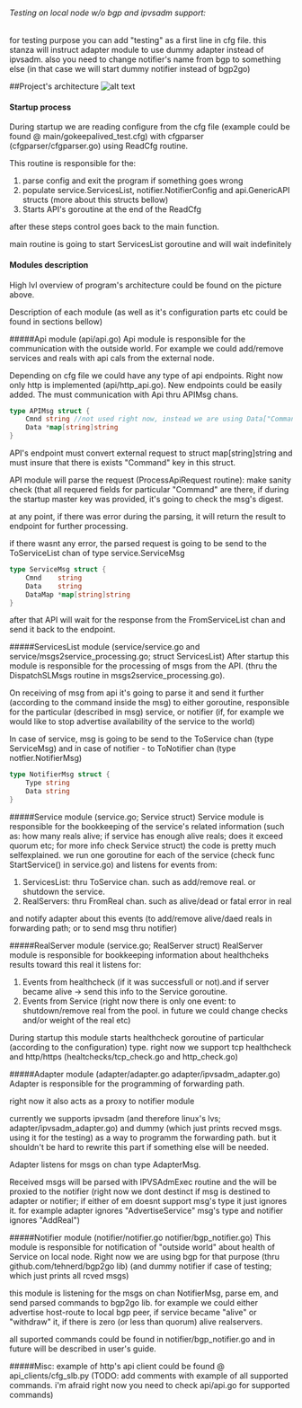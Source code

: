 ###### Testing on local node w/o bgp and ipvsadm support:
for testing purpose you can add "testing" as a first line in cfg file. this stanza will instruct adapter module to use dummy adapter instead
of ipvsadm. also you need to change notifier's name from bgp to something else (in that case we will start dummy notifier instead of bgp2go)

##Project's architecture
![alt text](https://github.com/tehnerd/go_keepalived/structure.jpg "Project's architecture")



#### Startup process
During startup we are reading configure from the cfg file (example could be found @ main/gokeepalived_test.cfg) with
cfgparser (cfgparser/cfgparser.go) using ReadCfg routine.

This routine is responsible for the:
1. parse config and exit the program if something goes wrong
2. populate service.ServicesList, notifier.NotifierConfig and api.GenericAPI structs (more about this structs bellow)
3. Starts API's goroutine at the end of the ReadCfg

after these steps control goes back to the main function.

main routine is going to start ServicesList goroutine and will wait indefinitely

#### Modules description
High lvl overview of program's architecture could be found on the picture above.

Description of each module (as well as it's configuration parts etc could be found in sections bellow)


#####Api module (api/api.go)
Api module is responsible for the communication with the outside world. For example we could add/remove
services and reals with api cals from the external node.

Depending on cfg file we could have any type of api endpoints. Right now only http is implemented (api/http_api.go).
New endpoints could be easily added. The must communication with Api thru APIMsg chans.
```go
type APIMsg struct {
    Cmnd string //not used right now, instead we are using Data["Command"]; prob will be removed
    Data *map[string]string
}
```
API's endpoint must convert external request to struct map[string]string and must insure that there is exists "Command" 
key in this struct.


API module will parse the request (ProcessApiRequest routine): make sanity check (that all requered fields for particular 
"Command" are there, if during the startup master key was provided, it's going to check the msg's digest.

at any point, if there was error during the parsing, it will return the result to endpoint for further processing.

if there wasnt any error, the parsed request is going to be send to the ToServiceList chan of type service.ServiceMsg
```go
type ServiceMsg struct {
    Cmnd    string
    Data    string
    DataMap *map[string]string
}
```

after that API will wait for the response from the FromServiceList chan and send it back to the endpoint.

#####ServicesList module (service/service.go and service/msgs2service_processing.go; struct ServicesList)
After startup this module is responsible for the processing of msgs from the API. (thru the DispatchSLMsgs routine in 
msgs2service_processing.go).

On receiving of msg from api it's going to parse it and send it further  (according to the command inside the msg)
to either goroutine, responsible for the particular (described in msg) service, or notifier (if, for example we would like 
to stop advertise availability of the service to the world)

In case of service, msg is going to be send to the ToService chan (type ServiceMsg) and in case of notifier - to ToNotifier chan (type notfier.NotifierMsg)
```go
type NotifierMsg struct {
    Type string
    Data string
}
```

#####Service module (service.go; Service struct)
Service module is responsible for the bookkeeping of the service's related information
(such as: how many reals alive; if service has enough alive reals; does it exceed quorum etc; for more info check Service struct)
the code is pretty much selfexplained. we run one goroutine for each of the service (check func StartService() in service.go)
and listens for events from:
1. ServicesList: thru ToService chan. such as add/remove real. or shutdown the service.
2. RealServers: thru FromReal chan. such as alive/dead or fatal error in real

and notify adapter about this events (to add/remove alive/daed reals in forwarding path; or to send msg thru notifier)


#####RealServer module (service.go; RealServer struct)
RealServer module is responsible for bookkeeping information about healthcheks results toward this real
it listens for:
1. Events from healthcheck (if it was successfull or not).and if server became alive -> send this info to the Service goroutine.
2. Events from Service (right now there is only one event: to shutdown/remove real from the pool. in future we could change checks and/or weight of the real etc)

During startup this module starts healthcheck goroutine of particular (according to the configuration) type.
right now we support tcp healthcheck and http/https (healtchecks/tcp_check.go and http_check.go)


#####Adapter module (adapter/adapter.go adapter/ipvsadm_adapter.go)
Adapter is responsible for the programming of forwarding path.

right now it also acts as a proxy to notifier module

currently we supports  ipvsadm (and therefore linux's lvs; adapter/ipvsadm_adapter.go) and dummy (which just prints recved msgs. using it for the testing)
as a way to programm the forwarding path.
but it shouldn't be hard to rewrite this part if something else will be needed.

Adapter listens for msgs on chan type AdapterMsg.

Received msgs will be parsed with IPVSAdmExec routine and the will be proxied to the notifier (right now we dont destinct if msg is destined  to adapter or notifier;
if either of em doesnt support msg's type it just ignores it. for example adapter ignores "AdvertiseService" msg's type and notifier ignores "AddReal")


#####Notifier module (notifier/notifier.go notifier/bgp_notifier.go)
This module is responsible for notification of "outside world" about health of Service on local node. Right now we are using bgp for that purpose
(thru github.com/tehnerd/bgp2go lib) (and dummy notifier if case of testing; which just prints all rcved msgs)

this module is listening for the msgs on chan NotifierMsg, parse em, and send parsed commands to bgp2go lib.
for example we could either advertise host-route to local bgp peer, if service became "alive" or "withdraw" it, if there is zero (or less than quorum) 
alive realservers.

all suported commands could be found in notifier/bgp_notifier.go and in future will be described in user's guide.


#####Misc:
example of http's api client could be found @ api_clients/cfg_slb.py (TODO: add comments with example of all supported commands.
i'm afraid right now you need to check api/api.go for supported commands)


